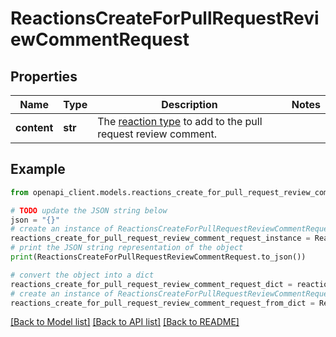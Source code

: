 # ReactionsCreateForPullRequestReviewCommentRequest


## Properties

Name | Type | Description | Notes
------------ | ------------- | ------------- | -------------
**content** | **str** | The [reaction type](https://docs.github.com/enterprise-server@3.4/rest/reference/reactions#reaction-types) to add to the pull request review comment. | 

## Example

```python
from openapi_client.models.reactions_create_for_pull_request_review_comment_request import ReactionsCreateForPullRequestReviewCommentRequest

# TODO update the JSON string below
json = "{}"
# create an instance of ReactionsCreateForPullRequestReviewCommentRequest from a JSON string
reactions_create_for_pull_request_review_comment_request_instance = ReactionsCreateForPullRequestReviewCommentRequest.from_json(json)
# print the JSON string representation of the object
print(ReactionsCreateForPullRequestReviewCommentRequest.to_json())

# convert the object into a dict
reactions_create_for_pull_request_review_comment_request_dict = reactions_create_for_pull_request_review_comment_request_instance.to_dict()
# create an instance of ReactionsCreateForPullRequestReviewCommentRequest from a dict
reactions_create_for_pull_request_review_comment_request_from_dict = ReactionsCreateForPullRequestReviewCommentRequest.from_dict(reactions_create_for_pull_request_review_comment_request_dict)
```
[[Back to Model list]](../README.md#documentation-for-models) [[Back to API list]](../README.md#documentation-for-api-endpoints) [[Back to README]](../README.md)


